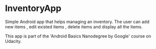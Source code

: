 # InventoryApp
Simple Android app that helps managing an inventory.
The user can add new items , edit existed items , delete items and display all the items.

This app is part of the 'Android Basics Nanodegree by Google' course on Udacity.
